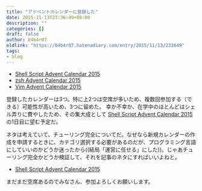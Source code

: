 ```yaml
---
title: "アドベントカレンダーに登録した"
date: 2015-11-13T23:36:49+09:00
description: ""
categories: []
draft: false
author: b4b4r07
oldlink: "https://b4b4r07.hatenadiary.com/entry/2015/11/13/233649"
tags:
- blog
---
```


- [Shell Script Advent Calendar 2015](http://qiita.com/advent-calendar/2015/shell-script)
- [zsh Advent Calendar 2015](http://qiita.com/advent-calendar/2015/zsh)
- [Vim Advent Calendar 2015](http://qiita.com/advent-calendar/2015/vim)

登録したカレンダーは3つ。特に上2つは空席が多いため、複数回参加する（できる）可能性が高いため、3つに留めた。
幸か不幸か、在学中のほとんどはシェル弄りに費やしたため、その集大成として [Shell Script Advent Calendar 2015](http://qiita.com/advent-calendar/2015/shell-script) の1日目に望む予定だ。

ネタは考えていて、チューリング完全についてだ。なぜなら新規カレンダーの作成を申請するときに、カテゴリ選択する必要があるのだが、プログラミング言語にしていいのかどうか迷ったから((結局「運営に任せる」にした))。じゃあチューリング完全かどうか検証して、それを記事のネタにすればいいよねと。

-  [Shell Script Advent Calendar 2015](http://qiita.com/advent-calendar/2015/shell-script)

まだまだ空席あるのでみなさん、参加よろしくお願いします。
